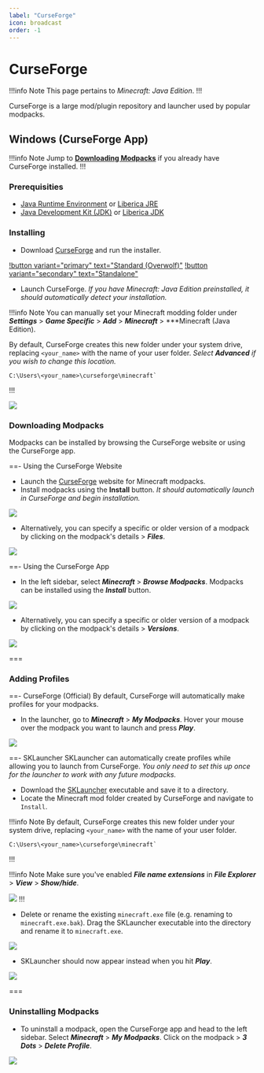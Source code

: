 ```yaml
---
label: "CurseForge"
icon: broadcast
order: -1
---
```


# CurseForge
!!!info Note
This page pertains to *Minecraft: Java Edition*.
!!!

CurseForge is a large mod/plugin repository and launcher used by popular modpacks.

## Windows (CurseForge App)
!!!info Note
Jump to **[Downloading Modpacks](#downloading-modpacks)** if you already have CurseForge installed.
!!!

### Prerequisities
- [Java Runtime Environment](https://www.java.com/en/download/) or [Liberica JRE](https://bell-sw.com/pages/downloads/)
- [Java Development Kit (JDK)](https://www.oracle.com/java/technologies/downloads/) or [Liberica JDK](https://bell-sw.com/pages/downloads/)

### Installing
- Download [CurseForge](https://download.curseforge.com/) and run the installer.

[!button variant="primary" text="Standard (Overwolf)"](https://download.overwolf.com/install/Download?&PartnerId=4047)
[!button variant="secondary" text="Standalone"](https://download.overwolf.com/install/Download?Name=CurseForge&ExtensionId=cfiahnpaolfnlgaihhmobmnjdafknjnjdpdabpcm)

- Launch CurseForge. *If you have Minecraft: Java Edition preinstalled, it should automatically detect your installation.*

!!!info Note
You can manually set your Minecraft modding folder under ***Settings*** > ***Game Specific*** > ***Add*** > ***Minecraft*** > ***Minecraft (Java Edition).

By default, CurseForge creates this new folder under your system drive, replacing `<your_name>` with the name of your user folder. *Select **Advanced** if you wish to change this location.*
```
C:\Users\<your_name>\curseforge\minecraft`
```
!!!

![](/static/minecraft/curseforge/windows-installing.gif)

### Downloading Modpacks
Modpacks can be installed by browsing the CurseForge website or using the CurseForge app.

==- Using the CurseForge Website
- Launch the [CurseForge](https://www.curseforge.com/minecraft/modpacks) website for Minecraft modpacks.
- Install modpacks using the **Install** button. *It should automatically launch in CurseForge and begin installation.*

![](/static/minecraft/curseforge/windows-downloading.gif)

- Alternatively, you can specify a specific or older version of a modpack by clicking on the modpack's details > ***Files***.

![](/static/minecraft/curseforge/windows-downloading2.gif)

==- Using the CurseForge App

- In the left sidebar, select ***Minecraft*** > ***Browse Modpacks***. Modpacks can be installed using the ***Install*** button.

![](/static/minecraft/curseforge/windows-downloading3.gif)

- Alternatively, you can specify a specific or older version of a modpack by clicking on the modpack's details > ***Versions***.

![](/static/minecraft/curseforge/windows-downloading4.gif)

===

### Adding Profiles

==- CurseForge (Official)
By default, CurseForge will automatically make profiles for your modpacks.

- In the launcher, go to ***Minecraft*** > ***My Modpacks***. Hover your mouse over the modpack you want to launch and press ***Play***.

![](/static/minecraft/curseforge/windows-profiles.gif)

==- SKLauncher
SKLauncher can automatically create profiles while allowing you to launch from CurseForge. *You only need to set this up once for the launcher to work with any future modpacks.*

- Download the [SKLauncher](https://skmedix.pl/downloads) executable and save it to a directory.
- Locate the Minecraft mod folder created by CurseForge and navigate to `Install`.

!!!info Note
By default, CurseForge creates this new folder under your system drive, replacing `<your_name>` with the name of your user folder.
```
C:\Users\<your_name>\curseforge\minecraft`
```
!!!

!!!info Note
Make sure you've enabled ***File name extensions*** in ***File Explorer*** > ***View*** > ***Show/hide***.

![](/static/minecraft/curseforge/windows-profiles3.gif)
!!!

- Delete or rename the existing `minecraft.exe` file (e.g. renaming to `minecraft.exe.bak`). Drag the SKLauncher executable into the directory and rename it to `minecraft.exe`.

![](/static/minecraft/curseforge/windows-profiles2.gif)

- SKLauncher should now appear instead when you hit ***Play***.

![](/static/minecraft/curseforge/windows-profiles4.gif)

===

### Uninstalling Modpacks
- To uninstall a modpack, open the CurseForge app and head to the left sidebar. Select ***Minecraft*** > ***My Modpacks***. Click on the modpack > ***3 Dots*** > ***Delete Profile***.

![](/static/minecraft/curseforge/windows-uninstalling.gif)
